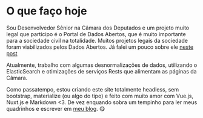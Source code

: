 # O que faço hoje

Sou Desenvolvedor Sênior na Câmara dos Deputados e um projeto muito legal que participo é o Portal de Dados Abertos, que é muito importante para a sociedade civil na totalidade.
Muitos projetos legais da sociedade foram viabilizados pelos Dados Abertos.
Já falei um pouco sobre ele <a href="/blog/dados-abertos-elogiado-pela-uniao-interparlamentar" title="Post no meu blog sobre o Dados Abertos" target="_blank" rel="noopener noreferrer">neste post</a>

Atualmente, trabalho com algumas desnormalizações de dados, utilizando o ElasticSearch e otimizações de serviços Rests que alimentam as páginas da Câmara.

Como passatempo, estou criando este site totalmente headless, sem bootstrap, materialize (ou algo do tipo) e feito com muito amor  com Vue.js, Nuxt.js e Markdown <3.
De vez enquando sobra um tempinho para ler meus quadrinhos e escrever em <a href="/blog" title="Página do meu blog" target="_blank" rel="noopener noreferrer">meu blog</a>. &#128523;
